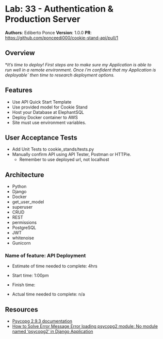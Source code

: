# Lab: 33 - Authentication & Production Server

**Authors**: Ediberto Ponce
**Version**: 1.0.0
**PR**: https://github.com/ponceedi000/cookie-stand-api/pull/1

## Overview
**It’s time to deploy! First steps are to make sure my Application is able to run well in a remote environment. Once i'm confident that my Application is *deployable` then time to research deployment options.**


## Features
- Use API Quick Start Template
- Use provided model for Cookie Stand
- Host your Database at ElephantSQL
- Deploy Docker container to AWS
- Site must use environment variables.

## User Acceptance Tests

- Add Unit Tests to cookie_stands/tests.py
- Manually confirm API using API Tester, Postman or HTTPie.
  * Remember to use deployed url, not localhost


## Architecture
- Python
- Django
- Docker
- get_user_model
- superuser
- CRUD
- REST
- permissions
- PostgreSQL
- JWT
- whitenoise
- Gunicorn

### Name of feature: API Deployment

- Estimate of time needed to complete: 4hrs

- Start time: 1:00pm

- Finish time:

- Actual time needed to complete: n/a

## Resources
- [Psycopg 2.9.3 documentation](https://www.psycopg.org/docs/install.html)
- [How to Solve Error Message Error loading psycopg2 module: No module named ‘psycopg2’ in Django Application](https://www.dark-hamster.com/application/how-to-solve-error-message-error-loading-psycopg2-module-no-module-named-psycopg2-in-django-application/)

